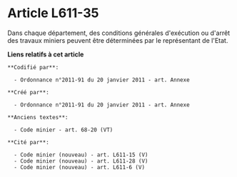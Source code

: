 # Article L611-35

Dans chaque département, des conditions générales d'exécution ou d'arrêt des travaux miniers peuvent être déterminées par le
représentant de l'Etat.

**Liens relatifs à cet article**

	**Codifié par**:

	  - Ordonnance n°2011-91 du 20 janvier 2011 - art. Annexe

	**Créé par**:

	  - Ordonnance n°2011-91 du 20 janvier 2011 - art. Annexe

	**Anciens textes**:

	  - Code minier - art. 68-20 (VT)

	**Cité par**:

	  - Code minier (nouveau) - art. L611-15 (V)
	  - Code minier (nouveau) - art. L611-28 (V)
	  - Code minier (nouveau) - art. L611-6 (V)
